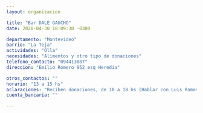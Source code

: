 ```yaml
---
layout: organizacion

title: "Bar DALE GAUCHO"
date: 2020-04-30 18:09:30 -0300

departamento: "Montevideo"
barrio: "La Teja"
actividades: "Olla"
necesidades: "Alimentos y otro tipo de donaciones"
telefono_contacto: "094413087"
direccion: "Emilio Romero 952 esq Heredia"

otros_contactos: ""
horario: "13 a 15 hs"
aclaraciones: "Reciben donaciones, de 10 a 18 hs (Hablar con Luis Ramos) Almuerzo de 13 a 15 hs. - Llevar vianda Martes y jueves"
cuenta_bancaria: ""

---
```

